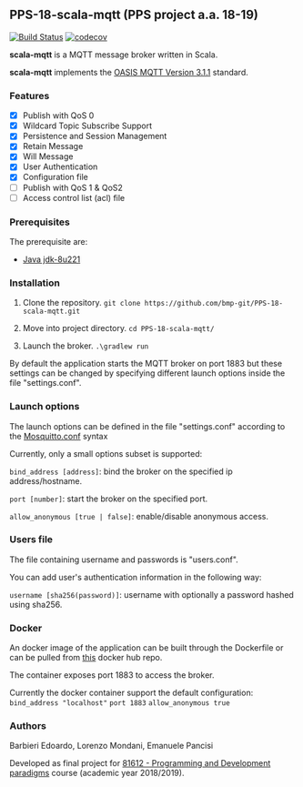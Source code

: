## PPS-18-scala-mqtt (PPS project a.a. 18-19)
[![Build Status](https://travis-ci.org/bmp-git/PPS-18-scala-mqtt.svg?branch=develop)](https://travis-ci.org/bmp-git/PPS-18-scala-mqtt)
[![codecov](https://codecov.io/gh/bmp-git/PPS-18-scala-mqtt/branch/develop/graph/badge.svg)](https://codecov.io/gh/bmp-git/PPS-18-scala-mqtt)

**scala-mqtt** is a MQTT message broker written in Scala.

**scala-mqtt** implements the [OASIS MQTT Version 3.1.1](http://docs.oasis-open.org/mqtt/mqtt/v3.1.1/os/mqtt-v3.1.1-os.html) standard.

### Features

* [X] Publish with QoS 0
* [X] Wildcard Topic Subscribe Support
* [X] Persistence and Session Management
* [X] Retain Message
* [X] Will Message
* [X] User Authentication
* [X] Configuration file
* [ ] Publish with QoS 1 & QoS2
* [ ] Access control list (acl) file

### Prerequisites
The prerequisite are:
 * [Java jdk-8u221](https://www.oracle.com/technetwork/java/javase/downloads/jdk8-downloads-2133151.html)
 
### Installation
1. Clone the repository. ```git clone https://github.com/bmp-git/PPS-18-scala-mqtt.git```

1. Move into project directory.  ```cd PPS-18-scala-mqtt/```

1. Launch the broker.  ```.\gradlew run```
                       
By default the application starts the MQTT broker on port 1883 but these settings can be changed by specifying different launch options inside the file "settings.conf".

### Launch options
The launch options can be defined in the file "settings.conf" according to the [Mosquitto.conf](https://mosquitto.org/man/mosquitto-conf-5.html) syntax

Currently, only a small options subset is supported:

```bind_address [address]```: bind the broker on the specified ip address/hostname.

```port [number]```: start the broker on the specified port.

```allow_anonymous [true | false]```: enable/disable anonymous access.

### Users file
The file containing username and passwords is "users.conf".

You can add user's authentication information in the following way:

```username [sha256(password)]```: username with optionally a password hashed using sha256.

### Docker
An docker image of the application can be built through the Dockerfile or can be pulled from [this](linkhere) docker hub repo.

The container exposes port 1883 to access the broker.

Currently the docker container support the default configuration:
```bind_address "localhost"```
```port 1883```
```allow_anonymous true```

### Authors
Barbieri Edoardo, Lorenzo Mondani, Emanuele Pancisi
 
Developed as final project for [81612 - Programming and Development paradigms](https://www.unibo.it/en/teaching/course-unit-catalogue/course-unit/2018/412597) course (academic year 2018/2019).
